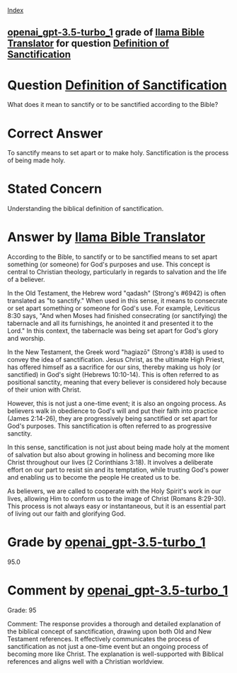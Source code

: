 
[Index](../../../../index.md)
## [openai_gpt-3.5-turbo_1](../../../grading_models/openai_gpt-3.5-turbo_1.md) grade of [llama Bible Translator](../../../answering_models/llama_Bible_Translator.md) for question [Definition of Sanctification](../../../questions/Definition_of_Sanctification.md)

# Question [Definition of Sanctification](../../../questions/Definition_of_Sanctification.md)
What does it mean to sanctify or to be sanctified according to the Bible?

# Correct Answer
To sanctify means to set apart or to make holy. Sanctification is the process of being made holy.

# Stated Concern
Understanding the biblical definition of sanctification.

# Answer by [llama Bible Translator](../../../answering_models/llama_Bible_Translator.md)
According to the Bible, to sanctify or to be sanctified means to set apart something (or someone) for God's purposes and use. This concept is central to Christian theology, particularly in regards to salvation and the life of a believer.

In the Old Testament, the Hebrew word "qadash" (Strong's #6942) is often translated as "to sanctify." When used in this sense, it means to consecrate or set apart something or someone for God's use. For example, Leviticus 8:30 says, "And when Moses had finished consecrating (or sanctifying) the tabernacle and all its furnishings, he anointed it and presented it to the Lord." In this context, the tabernacle was being set apart for God's glory and worship.

In the New Testament, the Greek word "hagiazō" (Strong's #38) is used to convey the idea of sanctification. Jesus Christ, as the ultimate High Priest, has offered himself as a sacrifice for our sins, thereby making us holy (or sanctified) in God's sight (Hebrews 10:10-14). This is often referred to as positional sanctity, meaning that every believer is considered holy because of their union with Christ.

However, this is not just a one-time event; it is also an ongoing process. As believers walk in obedience to God's will and put their faith into practice (James 2:14-26), they are progressively being sanctified or set apart for God's purposes. This sanctification is often referred to as progressive sanctity.

In this sense, sanctification is not just about being made holy at the moment of salvation but also about growing in holiness and becoming more like Christ throughout our lives (2 Corinthians 3:18). It involves a deliberate effort on our part to resist sin and its temptation, while trusting God's power and enabling us to become the people He created us to be.

As believers, we are called to cooperate with the Holy Spirit's work in our lives, allowing Him to conform us to the image of Christ (Romans 8:29-30). This process is not always easy or instantaneous, but it is an essential part of living out our faith and glorifying God.

# Grade by [openai_gpt-3.5-turbo_1](../../../grading_models/openai_gpt-3.5-turbo_1.md)
95.0

# Comment by [openai_gpt-3.5-turbo_1](../../../grading_models/openai_gpt-3.5-turbo_1.md)
Grade: 95

Comment: The response provides a thorough and detailed explanation of the biblical concept of sanctification, drawing upon both Old and New Testament references. It effectively communicates the process of sanctification as not just a one-time event but an ongoing process of becoming more like Christ. The explanation is well-supported with Biblical references and aligns well with a Christian worldview.
